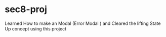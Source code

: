 # sec8-proj

Learned How to make an Modal (Error Modal ) and Cleared the lifting State Up concept using this project
